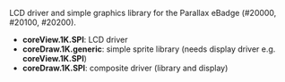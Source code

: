LCD driver and simple graphics library for the Parallax eBadge (#20000, #20100, #20200).
- **coreView.1K.SPI**: LCD driver
- **coreDraw.1K.generic**: simple sprite library (needs display driver e.g. **coreView.1K.SPI**)
- **coreDraw.1K.SPI**: composite driver (library and display)
